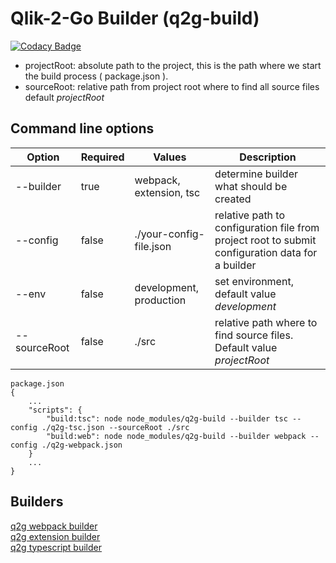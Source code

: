 # Qlik-2-Go Builder (q2g-build)

[![Codacy Badge](https://api.codacy.com/project/badge/Grade/48294aa49a3c4f2db610df9e2676ccfd)](https://app.codacy.com/app/konne/q2g-build?utm_source=github.com&utm_medium=referral&utm_content=q2g/q2g-build&utm_campaign=badger)

- projectRoot: absolute path to the project, this is the path where we start the build process ( package.json ).
- sourceRoot: relative path from project root where to find all source files default _projectRoot_

## Command line options

| Option | Required | Values | Description |
|-|-|-|-|
| --builder | true | webpack, extension, tsc | determine builder what should be created |
| --config | false | ./your-config-file.json | relative path to configuration file from project root to submit configuration data for a builder |
|--env|false| development, production | set environment, default value _development_ |
| --sourceRoot | false | ./src | relative path where to find source files. Default value _projectRoot_ |

```
package.json
{
    ...
    "scripts": {
        "build:tsc": node node_modules/q2g-build --builder tsc --config ./q2g-tsc.json --sourceRoot ./src
        "build:web": node node_modules/q2g-build --builder webpack --config ./q2g-webpack.json 
    }
    ...
}
```

## Builders

[q2g webpack builder](docs/webpack.builder.md) \
[q2g extension builder](docs/extension.builder.md) \
[q2g typescript builder](docs/typescript.builder.md)

